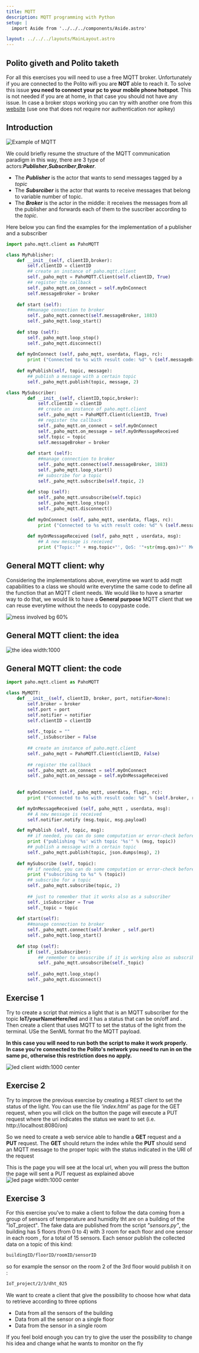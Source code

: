 ```yaml
---
title: MQTT
description: MQTT programming with Python
setup: |
  import Aside from '../../../components/Aside.astro'

layout: ../../../layouts/MainLayout.astro
---
```

## Polito giveth and Polito taketh

For all this exercises you will need to use a free MQTT broker.
Unfortunately if you are connected to the Polito wifi you are **NOT** able to reach it.
To solve this issue **you need to connect your pc to your mobile phone hotspot**.
This is not needed if you are at home, in that case you should not have any issue.
In case a broker stops working you can try with another one from this [website](https://github.com/hobbyquaker/awesome-mqtt##broker) (use one that does not require nor authentication nor apikey)


## Introduction

![Example of MQTT ](/images/MQTTexample.png)


We could briefly resume the structure of the MQTT communication paradigm in this way, there are 3 type of actors:***Publisher***,***Subscriber***,***Broker***.  
* The ***Publisher*** is the actor that wants to send messages tagged by a *topic*
* The ***Subsrciber*** is the actor that wants to receive messages that belong to variable number of topic. 
* The ***Broker*** is the actor in the middle: it receives the messages from all the publisher and forwards each of them to the suscriber according to the *topic*.
  
Here below you can find the examples for the implementation of a publisher and a subscriber


```python
import paho.mqtt.client as PahoMQTT

class MyPublisher:
    def __init__(self, clientID,broker):
        self.clientID = clientID
        ## create an instance of paho.mqtt.client
        self._paho_mqtt = PahoMQTT.Client(self.clientID, True) 
        ## register the callback
        self._paho_mqtt.on_connect = self.myOnConnect        
        self.messageBroker = broker
 
    def start (self):
        ##manage connection to broker
        self._paho_mqtt.connect(self.messageBroker, 1883)
        self._paho_mqtt.loop_start()
 
    def stop (self):
        self._paho_mqtt.loop_stop()
        self._paho_mqtt.disconnect()
    
    def myOnConnect (self, paho_mqtt, userdata, flags, rc):
        print ("Connected to %s with result code: %d" % (self.messageBroker, rc))
 
    def myPublish(self, topic, message):
        ## publish a message with a certain topic
        self._paho_mqtt.publish(topic, message, 2)
```


```python
class MySubscriber:
        def __init__(self, clientID,topic,broker):
            self.clientID = clientID
            ## create an instance of paho.mqtt.client
            self._paho_mqtt = PahoMQTT.Client(clientID, True) 
            ## register the callback
            self._paho_mqtt.on_connect = self.myOnConnect
            self._paho_mqtt.on_message = self.myOnMessageReceived
            self.topic = topic
            self.messageBroker = broker
 
        def start (self):
            ##manage connection to broker
            self._paho_mqtt.connect(self.messageBroker, 1883)
            self._paho_mqtt.loop_start()
            ## subscribe for a topic
            self._paho_mqtt.subscribe(self.topic, 2)
 
        def stop (self):
            self._paho_mqtt.unsubscribe(self.topic)
            self._paho_mqtt.loop_stop()
            self._paho_mqtt.disconnect()
 
        def myOnConnect (self, paho_mqtt, userdata, flags, rc):
            print ("Connected to %s with result code: %d" % (self.messageBroker, rc))
 
        def myOnMessageReceived (self, paho_mqtt , userdata, msg):
            ## A new message is received
            print ("Topic:'" + msg.topic+"', QoS: '"+str(msg.qos)+"' Message: '"+str(msg.payload) + "'")
```



## General MQTT client: why

Considering the implementations above, everytime we want to add mqtt capabilities to a class we should write everytime the same code to define all the function that an MQTT client needs. We would like to have a smarter way to do that, we would lik to have a **General purpose** MQTT client that we can reuse everytime without the needs to copypaste code.



![mess involved bg 60%](https://i.kym-cdn.com/entries/icons/facebook/000/022/524/tumblr_o16n2kBlpX1ta3qyvo1_1280.jpg)




## General MQTT client: the idea

![the idea width:1000](/images/MyMQTT.png)




## General  MQTT client: the code


```python
import paho.mqtt.client as PahoMQTT

class MyMQTT:
    def __init__(self, clientID, broker, port, notifier=None):
        self.broker = broker
        self.port = port
        self.notifier = notifier
        self.clientID = clientID
 
        self._topic = ""
        self._isSubscriber = False
 
        ## create an instance of paho.mqtt.client
        self._paho_mqtt = PahoMQTT.Client(clientID, False) 
 
        ## register the callback
        self._paho_mqtt.on_connect = self.myOnConnect
        self._paho_mqtt.on_message = self.myOnMessageReceived
 
 
    def myOnConnect (self, paho_mqtt, userdata, flags, rc):
        print ("Connected to %s with result code: %d" % (self.broker, rc))

    def myOnMessageReceived (self, paho_mqtt , userdata, msg):
        ## A new message is received
        self.notifier.notify (msg.topic, msg.payload)
```

``` python
    def myPublish (self, topic, msg):
        ## if needed, you can do some computation or error-check before publishing
        print ("publishing '%s' with topic '%s'" % (msg, topic))
        ## publish a message with a certain topic
        self._paho_mqtt.publish(topic, json.dumps(msg), 2)
 
    def mySubscribe (self, topic):
        ## if needed, you can do some computation or error-check before subscribing
        print ("subscribing to %s" % (topic))
        ## subscribe for a topic
        self._paho_mqtt.subscribe(topic, 2)
 
        ## just to remember that it works also as a subscriber
        self._isSubscriber = True
        self._topic = topic
 
    def start(self):
        ##manage connection to broker
        self._paho_mqtt.connect(self.broker , self.port)
        self._paho_mqtt.loop_start()
 
    def stop (self):
        if (self._isSubscriber):
            ## remember to unsuscribe if it is working also as subscriber 
            self._paho_mqtt.unsubscribe(self._topic)
 
        self._paho_mqtt.loop_stop()
        self._paho_mqtt.disconnect()

```



## Exercise 1

Try to create a script that mimics a light that is an MQTT subscriber for the topic **IoT/yourNameHere/led** and it has a status that can be on/off and . Then create a client that uses MQTT to set the status of the light from the terminal. USe the SenML format fro the MQTT payload.

**In this case you will need to run both the script to make it work properly. In case you're connected to the Polito's network you need to run in on the same pc, otherwise this restriction does no apply.**


![led client width:1000 center](/images/ledExample.png)



## Exercise 2

Try to improve the previous exercise by creating a REST client to set the status of the light. You can use the file *'index.html'* as page for the GET request, when you will click on the button the page will execute a PUT request where the uri indicates the status we want to set (i.e. http://localhost:8080/on)

So we need to create a web service able to handle a **GET** request and a **PUT** request. The **GET** should return the index while the **PUT** should send an MQTT message to the proper topic with the status indicated in the URI of the request

This is the page you will see at the local url, when you will press the button the page will sent a PUT request as explained above
![led page width:1000 center](/images/ledPage.png)



## Exercise 3

For this exercise you've to make a client to follow the data coming from a group of sensors of temperature and humidity tht are on a building of the "IoT_project". The fake data are published from the script _"sensors.py"_, the building has 5 floors (from 0 to 4) with 3 room for each floor and one sensor in each room , for a total of 15 sensors. Each sensor publish the collected data on a topic of this kind:


``` bash
buildingID/floorID/roomID/sensorID
```


so for example the sensor on the room 2 of the 3rd floor would publish it on :  

``` bash
IoT_project/2/3/dht_025
```
We want to create a client that give the possibility to choose how what data to retrieve according to three options

 - Data from all the sensors of the building
 - Data from all the sensor on a single floor
 - Data from the sensor in a single room
 
If you feel bold enough you can try to give the user the possibility to change his idea and change what he wants to monitor on the fly





